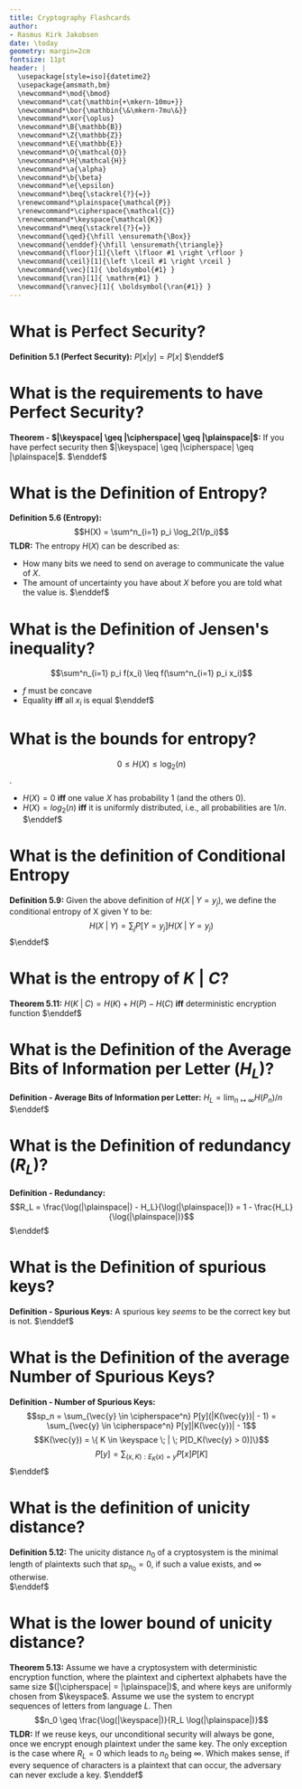 ```yaml
---
title: Cryptography Flashcards
author: 
- Rasmus Kirk Jakobsen
date: \today
geometry: margin=2cm
fontsize: 11pt
header: |
  \usepackage[style=iso]{datetime2}
  \usepackage{amsmath,bm}
  \newcommand*\mod{\bmod}
  \newcommand*\cat{\mathbin{+\mkern-10mu+}}
  \newcommand*\bor{\mathbin{\&\mkern-7mu\&}}
  \newcommand*\xor{\oplus}
  \newcommand*\B{\mathbb{B}}
  \newcommand*\Z{\mathbb{Z}}
  \newcommand*\E{\mathbb{E}}
  \newcommand*\O{\mathcal{O}}
  \newcommand*\H{\mathcal{H}}
  \newcommand*\a{\alpha}
  \newcommand*\b{\beta}
  \newcommand*\e{\epsilon}
  \newcommand*\beq{\stackrel{?}{=}}
  \renewcommand*\plainspace{\mathcal{P}}
  \renewcommand*\cipherspace{\mathcal{C}}
  \renewcommand*\keyspace{\mathcal{K}}
  \newcommand*\meq{\stackrel{?}{=}}
  \newcommand{\qed}{\hfill \ensuremath{\Box}}
  \newcommand{\enddef}{\hfill \ensuremath{\triangle}}
  \newcommand{\floor}[1]{\left \lfloor #1 \right \rfloor }
  \newcommand{\ceil}[1]{\left \lceil #1 \right \rceil }
  \newcommand{\vec}[1]{ \boldsymbol{#1} }
  \newcommand{\ran}[1]{ \mathrm{#1} }
  \newcommand{\ranvec}[1]{ \boldsymbol{\ran{#1}} }
---
```


# What is Perfect Security?

**Definition 5.1 (Perfect Security):** $P[x|y] = P[x]$
$\enddef$

# What is the requirements to have Perfect Security?

**Theorem - $|\keyspace| \geq |\cipherspace| \geq |\plainspace|$:** If you have
perfect security then $|\keyspace| \geq |\cipherspace| \geq |\plainspace|$.
$\enddef$

# What is the Definition of Entropy?

**Definition 5.6 (Entropy):**
$$H(X) = \sum^n_{i=1} p_i \log_2(1/p_i)$$
**TLDR:** The entropy $H(X)$ can be described as: 

- How many bits we need to send on average to communicate the value of $X$.
- The amount of uncertainty you have about $X$ before you are told what the
  value is.
$\enddef$

# What is the Definition of Jensen's inequality?

$$\sum^n_{i=1} p_i f(x_i) \leq f(\sum^n_{i=1} p_i x_i)$$

- $f$ must be concave
- Equality **iff** all $x_i$ is equal 
$\enddef$

# What is the bounds for entropy?
$$0 \leq H(X) \leq \log_2(n)$$. 

- $H(X) = 0$ **iff** one value $X$ has probability 1 (and the others 0). 
- $H(X) = log_2(n)$ **iff** it is uniformly distributed, i.e., all probabilities are $1/n$.
$\enddef$

# What is the definition of Conditional Entropy

**Definition 5.9:** Given the above definition of $H(X \;|\;Y = y_j)$, we define
the conditional entropy of X given Y to be:
$$H(X \;|\; Y) = \sum_j P[Y = y_j] H(X \;|\; Y = y_j)$$
$\enddef$

# What is the entropy of $K \;|\; C$?

**Theorem 5.11:** $H(K \;|\; C) = H(K) + H(P) - H(C)$ **iff** deterministic encryption function
$\enddef$

# What is the Definition of the Average Bits of Information per Letter ($H_L$)?

**Definition - Average Bits of Information per Letter:** $H_L = \lim_{n \mapsto \infty} H(P_n)/n$
$\enddef$

# What is the Definition of redundancy ($R_L$)?

**Definition - Redundancy:** 
$$R_L = \frac{\log(|\plainspace|) - H_L}{\log(|\plainspace|)} = 1 - \frac{H_L}{\log(|\plainspace|)}$$
$\enddef$

# What is the Definition of spurious keys?

**Definition - Spurious Keys:** A spurious key _seems_ to be the correct key but is not.
$\enddef$

# What is the Definition of the average Number of Spurious Keys?

**Definition - Number of Spurious Keys:** 
$$sp_n = \sum_{\vec{y} \in \cipherspace^n} P[y](|K(\vec{y})| - 1) = \sum_{\vec{y} \in \cipherspace^n} P[y]|K(\vec{y})| - 1$$
$$K(\vec{y}) = \{ K \in \keyspace \; | \; P[D_K(\vec{y} > 0)]\}$$
$$P[y] = \sum_{(x, K) : E_K(x) = y} P[x]P[K]$$
$\enddef$


# What is the definition of unicity distance?

**Definition 5.12:** The unicity distance $n_0$ of a cryptosystem is the
minimal length of plaintexts such that $sp_{n_0} = 0$, if such a value exists,
and $\infty$ otherwise.  
$\enddef$

# What is the lower bound of unicity distance?

**Theorem 5.13:** Assume we have a cryptosystem with deterministic encryption
function, where the plaintext and ciphertext alphabets have the same size
$(|\cipherspace| = |\plainspace|)$, and where keys are uniformly chosen from
$\keyspace$. Assume we use the system to encrypt sequences of letters from
language $L$. Then
$$n_0 \geq \frac{\log(|\keyspace|)}{R_L \log(|\plainspace|)}$$
**TLDR:** If we reuse keys, our unconditional security will always be gone,
once we encrypt enough plaintext under the same key. The only exception is
the case where $R_L = 0$ which leads to $n_0$ being $\infty$. Which makes
sense, if every sequence of characters is a plaintext that can occur, the
adversary can never exclude a key.
$\enddef$

